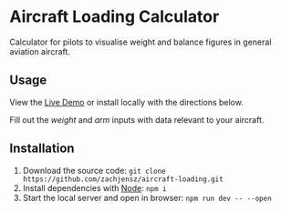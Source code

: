 # Aircraft Loading Calculator

Calculator for pilots to visualise weight and balance figures in general aviation aircraft.

## Usage

View the [Live Demo](https://zachjensz.github.io/aircraft-loading) or install locally with the directions below.

Fill out the _weight_ and _arm_ inputs with data relevant to your aircraft.

## Installation

1. Download the source code: `git clone https://github.com/zachjensz/aircraft-loading.git`
2. Install dependencies with [Node](https://nodejs.org/en/download): `npm i`
3. Start the local server and open in browser: `npm run dev -- --open`
